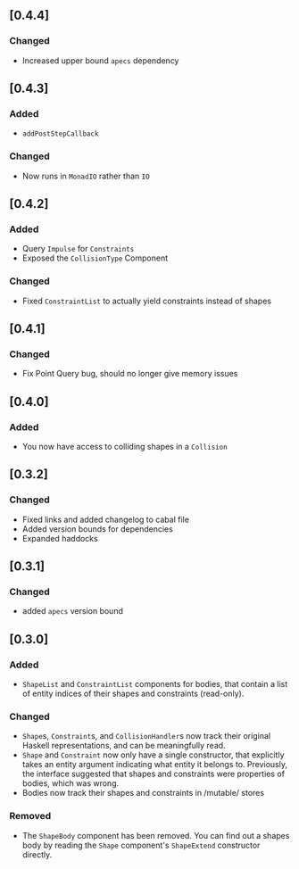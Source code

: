 ## [0.4.4]
### Changed
- Increased upper bound `apecs` dependency

## [0.4.3]
### Added
- `addPostStepCallback`

### Changed
- Now runs in `MonadIO` rather than `IO`

## [0.4.2]
### Added
- Query `Impulse` for `Constraints`
- Exposed the `CollisionType` Component

### Changed
- Fixed `ConstraintList` to actually yield constraints instead of shapes

## [0.4.1]
### Changed
- Fix Point Query bug, should no longer give memory issues

## [0.4.0]
### Added
- You now have access to colliding shapes in a `Collision`

## [0.3.2]
### Changed
- Fixed links and added changelog to cabal file
- Added version bounds for dependencies
- Expanded haddocks

## [0.3.1]
### Changed
- added `apecs` version bound

## [0.3.0]
### Added
- `ShapeList` and `ConstraintList` components for bodies, that contain a list of entity indices of their shapes and constraints (read-only).
### Changed
- `Shape`s, `Constraint`s, and `CollisionHandler`s now track their original Haskell representations, and can be meaningfully read.
- `Shape` and `Constraint` now only have a single constructor, that explicitly takes an entity argument indicating what entity it belongs to. Previously, the interface suggested that shapes and constraints were properties of bodies, which was wrong.
- Bodies now track their shapes and constraints in /mutable/ stores
### Removed
- The `ShapeBody` component has been removed. You can find out a shapes body by reading the `Shape` component's `ShapeExtend` constructor directly.
